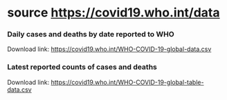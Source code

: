 # source https://covid19.who.int/data


### Daily cases and deaths by date reported to WHO

Download link: https://covid19.who.int/WHO-COVID-19-global-data.csv

### Latest reported counts of cases and deaths

Download link: https://covid19.who.int/WHO-COVID-19-global-table-data.csv